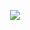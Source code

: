 <p align="center">
  <a href="https://github.com/DenverCoder1/readme-typing-svg"><img src="https://readme-typing-svg.herokuapp.com?font=Fira+Code&pause=1000&color=D1F700&width=530&lines=Ataque+de+Fuerza+Bruta+Login+Page+con+Burp+Suite"></a>
</p>

<h1 align="center"></h1>
